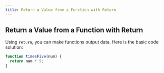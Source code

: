 ```yaml
---
title: Return a Value from a Function with Return
---
```

## Return a Value from a Function with Return

<!-- The article goes here, in GitHub-flavored Markdown. Feel free to add YouTube videos, images, and CodePen/JSBin embeds  -->
Using `return`, you can make functions output data. Here is the basic code solution:

```javascript
function timesFive(num) {
  return num * 5;
}
```
